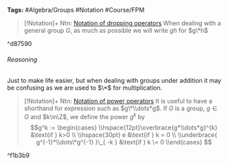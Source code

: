 ---
---

**Tags:** #Algebra/Groups #Notation #Course/FPM 

 > 
 > \[!Notation\]+ Ntn: [Notation of dropping operators](Subgroup%20notation.md)
 > When dealing with a general group $G$, as much as possible we will write $gh$ for $g\*h$

^d87590

###### Reasoning

Just to make life easier, but when dealing with groups under addition it may be confusing as we are used to $\*$ for multiplication.

 > 
 > \[!Notation\]+ Ntn: [Notation of power operators](Subgroup%20notation.md)
 > It is useful to have a shorthand for expression such as $g\*\\dots*g$. If $G$ is a group, $g\in G$ and $k\in\Z$, we define the power $g^k$ by
 > $$g^k := \begin{cases}
 > \\hspace{12pt}\overbrace{g*\\dots*g}^{k} &\text{if } k>0 \\
 > \\hspace{30pt} e &\text{if } k = 0 \\
 > \\underbrace{ g^{-1}*\\dots\*g^{-1} }\_{ -k } &\text{if } k \< 0
 > \\end{cases}
 > $$

^f1b3b9
